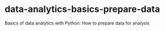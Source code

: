 # data-analytics-basics-prepare-data
Basics of data analytics with Python: How to prepare data for analysis

